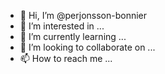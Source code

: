 - 👋 Hi, I’m @perjonsson-bonnier
- 👀 I’m interested in ...
- 🌱 I’m currently learning ...
- 💞️ I’m looking to collaborate on ...
- 📫 How to reach me ...

<!---
perjonsson-bonnier/perjonsson-bonnier is a ✨ special ✨ repository because its `README.md` (this file) appears on your GitHub profile.
You can click the Preview link to take a look at your changes.
--->
